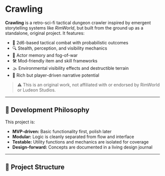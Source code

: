# Crawling

**Crawling** is a retro-sci-fi tactical dungeon crawler inspired by emergent storytelling systems like *RimWorld*, but built from the ground up as a standalone, original project. It features:

- 🎲 2d6-based tactical combat with probabilistic outcomes
- 🔍 Stealth, perception, and visibility mechanics
- 🧠 Actor memory and fog-of-war
- 🛠️ Mod-friendly item and skill frameworks
- 🌫️ Environmental visibility effects and destructible terrain
- 📜 Rich but player-driven narrative potential

> ⚠️ This is an original work, not affiliated with or endorsed by RimWorld or Ludeon Studios.

---

## 🔧 Development Philosophy

This project is:
- **MVP-driven:** Basic functionality first, polish later
- **Modular:** Logic is cleanly separated from flow and interface
- **Testable:** Utility functions and mechanics are isolated for coverage
- **Design-forward:** Concepts are documented in a living design journal

---

## 📂 Project Structure

